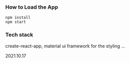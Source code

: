 ### How to Load the App
```
npm install
npm start
```
### Tech stack
create-react-app,
material ui framework for the styling
...

2021.10.17